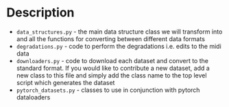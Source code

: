 # Description

* `data_structures.py`  - the main data structure class we will transform into
                          and all the functions for converting between
                          different data formats
* `degradations.py`     - code to perform the degradations i.e. edits to the
                          midi data
* `downloaders.py`      - code to download each dataset and convert to the
                          standard format. If you would like to contribute a
                          new dataset, add a new class to this file and simply
                          add the class name to the top level script which
                          generates the dataset
* `pytorch_datasets.py` - classes to use in conjunction with pytorch
                          dataloaders
